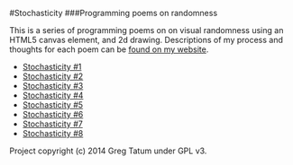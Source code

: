 #Stochasticity
###Programming poems on randomness

This is a series of programming poems on on visual randomness using an HTML5 canvas element, and 2d drawing. Descriptions of my process and thoughts for each poem can be [found on my website](http://gregtatum.com/).

* [Stochasticity #1](http://gregtatum.com/poems/stochasticity/)
* [Stochasticity #2](http://gregtatum.com/poems/stochasticity-2/)
* [Stochasticity #3](http://gregtatum.com/poems/stochasticity-3/)
* [Stochasticity #4](http://gregtatum.com/poems/stochasticity-4/)
* [Stochasticity #5](http://gregtatum.com/poems/stochasticity-5/)
* [Stochasticity #6](http://gregtatum.com/poems/stochasticity-6/)
* [Stochasticity #7](http://gregtatum.com/poems/stochasticity-7/)
* [Stochasticity #8](http://gregtatum.com/poems/stochasticity-8/)

Project copyright (c) 2014 Greg Tatum under GPL v3.

